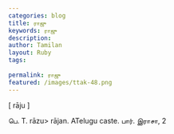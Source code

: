 ```yaml
---
categories: blog
title: ராஜு
keywords: ராஜு
description: 
author: Tamilan
layout: Ruby
tags: 
 
permalink: ராஜு
featured: /images/ttak-48.png
---
```

  
[ rāju ]  
  
பெ. T. rāzu> rājan. ATelugu caste. பார். இராசா, 2